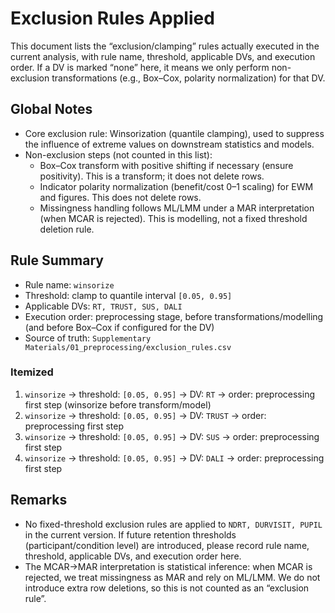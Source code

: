 # Exclusion Rules Applied

This document lists the “exclusion/clamping” rules actually executed in the current analysis, with rule name, threshold, applicable DVs, and execution order. If a DV is marked “none” here, it means we only perform non-exclusion transformations (e.g., Box–Cox, polarity normalization) for that DV.

## Global Notes
- Core exclusion rule: Winsorization (quantile clamping), used to suppress the influence of extreme values on downstream statistics and models.
- Non-exclusion steps (not counted in this list):
  - Box–Cox transform with positive shifting if necessary (ensure positivity). This is a transform; it does not delete rows.
  - Indicator polarity normalization (benefit/cost 0–1 scaling) for EWM and figures. This does not delete rows.
  - Missingness handling follows ML/LMM under a MAR interpretation (when MCAR is rejected). This is modelling, not a fixed threshold deletion rule.

## Rule Summary
- Rule name: `winsorize`
- Threshold: clamp to quantile interval `[0.05, 0.95]`
- Applicable DVs: `RT, TRUST, SUS, DALI`
- Execution order: preprocessing stage, before transformations/modelling (and before Box–Cox if configured for the DV)
- Source of truth: `Supplementary Materials/01_preprocessing/exclusion_rules.csv`

### Itemized
1) `winsorize` → threshold: `[0.05, 0.95]` → DV: `RT` → order: preprocessing first step (winsorize before transform/model)
2) `winsorize` → threshold: `[0.05, 0.95]` → DV: `TRUST` → order: preprocessing first step
3) `winsorize` → threshold: `[0.05, 0.95]` → DV: `SUS` → order: preprocessing first step
4) `winsorize` → threshold: `[0.05, 0.95]` → DV: `DALI` → order: preprocessing first step

## Remarks
- No fixed-threshold exclusion rules are applied to `NDRT, DURVISIT, PUPIL` in the current version. If future retention thresholds (participant/condition level) are introduced, please record rule name, threshold, applicable DVs, and execution order here.
- The MCAR→MAR interpretation is statistical inference: when MCAR is rejected, we treat missingness as MAR and rely on ML/LMM. We do not introduce extra row deletions, so this is not counted as an “exclusion rule”.
